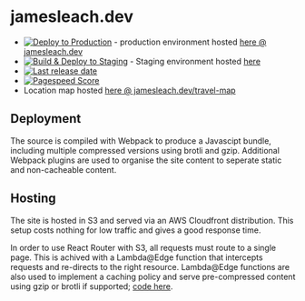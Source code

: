 # jamesleach.dev

- [![Deploy to Production](https://github.com/JFL110/jamesleach.dev/workflows/Deploy%20to%20Production/badge.svg)](https://github.com/JFL110/jamesleach.dev/actions?query=workflow%3A%22Deploy+to+Production%22) - production environment hosted [here @ jamesleach.dev](https://www.jamesleach.dev)
- [![Build & Deploy to Staging](https://github.com/JFL110/jamesleach.dev/actions/workflows/nodejs-deploy-staging-env.yaml/badge.svg)](https://github.com/JFL110/jamesleach.dev/actions?query=workflow%3A%22Build+%26+Deploy+to+Staging%22) - Staging environment hosted [here](https://d2k1hseid387ot.cloudfront.net/)
- [![Last release date](https://img.shields.io/github/release-date/JFL110/jamesleach.dev?logo=github)](https://github.com/JFL110/jamesleach.dev/actions?query=workflow%3A%22Build+%26+Deploy+to+Production%22)
- [![Pagespeed Score](https://img.shields.io/badge/PageSpeed-90%25-green)](https://developers.google.com/speed/pagespeed/insights/?url=https%3A%2F%2Fwww.jamesleach.dev%2F&tab=desktop)
- Location map hosted [here @ jamesleach.dev/travel-map](https://www.jamesleach.dev/travel-map)

## Deployment
The source is compiled with Webpack to produce a Javascipt bundle, including multiple compressed versions using brotli and gzip. Additional Webpack plugins are used to organise the site content to seperate static and non-cacheable content. 

## Hosting
The site is hosted in S3 and served via an AWS Cloudfront distribution. This setup costs nothing for low traffic and gives a good response time.

In order to use React Router with S3, all requests must route to a single page. This is achived with a Lambda@Edge function that intercepts requests and re-directs to the right resource. Lambda@Edge functions are also used to implement a caching policy and serve pre-compressed content using gzip or brotli if supported; [code here](https://github.com/JFL110/jamesleach.dev/blob/master/cloudfront-lamda-edge.md).
